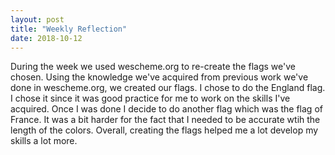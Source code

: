 ```yaml
---
layout: post
title: "Weekly Reflection"
date: 2018-10-12
---
```


During the week we used wescheme.org to re-create the flags we've chosen. Using the knowledge we've acquired from previous work we've done in wescheme.org, we created our flags. I chose to do the England flag. I chose it since it was good practice for me to work on the skills I've acquired. Once I was done I decide to do another flag which was the flag of France. It was a bit harder for the fact that I needed to be accurate wtih the length of the colors. Overall, creating the flags helped me a lot develop my skills a lot more.   
